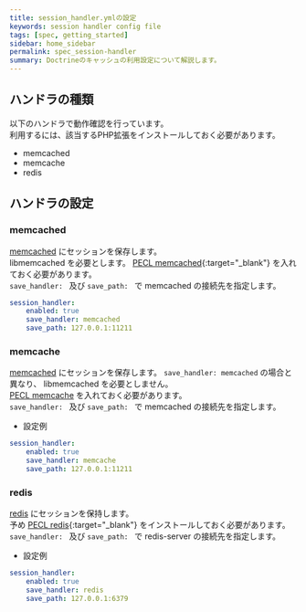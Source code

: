 ```yaml
---
title: session_handler.ymlの設定
keywords: session handler config file 
tags: [spec, getting_started]
sidebar: home_sidebar
permalink: spec_session-handler
summary: Doctrineのキャッシュの利用設定について解説します。
---
```



## ハンドラの種類

以下のハンドラで動作確認を行っています。  
利用するには、該当するPHP拡張をインストールしておく必要があります。  

- memcached
- memcache
- redis

##  ハンドラの設定

### memcached

[memcached](https://memcached.org/) にセッションを保存します。  
libmemcached を必要とします。 [PECL memcached](https://pecl.php.net/package/memcached){:target="_blank"} を入れておく必要があります。  
`save_handler: ` 及び `save_path: ` で memcached の接続先を指定します。  

```yml
session_handler:
    enabled: true
    save_handler: memcached
    save_path: 127.0.0.1:11211
```

### memcache

[memcached](https://memcached.org/) にセッションを保存します。 `save_handler: memcached` の場合と異なり、 libmemcached を必要としません。  
[PECL memcache](https://pecl.php.net/package/memcache) を入れておく必要があります。  
`save_handler: ` 及び `save_path: ` で memcached の接続先を指定します。  

- 設定例

```yml
session_handler:
    enabled: true
    save_handler: memcache
    save_path: 127.0.0.1:11211
```

### redis

[redis](http://redis.io/) にセッションを保持します。  
予め [PECL redis](https://pecl.php.net/package/redis){:target="_blank"} をインストールしておく必要があります。  
`save_handler: ` 及び `save_path: ` で redis-server の接続先を指定します。  

- 設定例

```yml
session_handler:
    enabled: true
    save_handler: redis
    save_path: 127.0.0.1:6379
```
